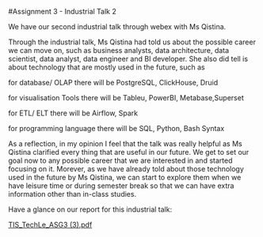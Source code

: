 #Assignment 3 - Industrial Talk 2
<p>We have our second industrial talk through webex with Ms Qistina. </p>
<p>Through the industrial talk, Ms Qistina had told us about the possible career we can move on, such as business analysts, data architecture, data scientist, data analyst, data engineer and BI developer. She also did tell is about technology that are mostly used in the future, such as 
<p>for database/ OLAP there will be PostgreSQL, ClickHouse, Druid <p/>
<p>for visualisation Tools there will be Tableu, PowerBI, Metabase,Superset</p>
 <p>for ETL/ ELT there will be Airflow, Spark</p>
 <p>for programming language there will be SQL, Python, Bash Syntax </p>
 <p>As a reflection, in my opinion I feel that the talk was really helpful as Ms Qistina clarified every thing that are useful in our future. We get to set our goal now to any possible career that we are interested in and started focusing on it. Morever, as we have already told about those technology used in the future by Ms Qistina, we can start to explore them when we have leisure time or during semester break so that we can have extra information other than in-class studies.</p>

<p>Have a glance on our report for this industrial talk:</p>

[TIS_TechLe_ASG3 (3).pdf](https://github.com/miqbaltariq/SECP1513/files/14033204/TIS_TechLe_ASG3.3.pdf)
